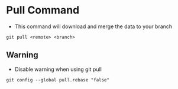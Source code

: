 # Pull Command

* This command will download and merge the data to your branch

```shell
git pull <remote> <branch>
```

## Warning
* Disable warning when using git pull

```shell
git config --global pull.rebase "false"
```
